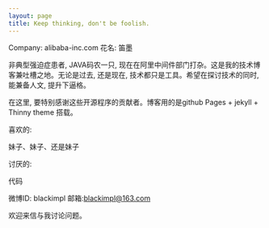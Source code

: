 ```yaml
---
layout: page
title: Keep thinking, don't be foolish.
---
```


<div class="message">
  Company: alibaba-inc.com   花名: 笛墨
</div>

非典型强迫症患者, JAVA码农一只, 现在在阿里中间件部门打杂。这是我的技术博客兼吐槽之地。无论是过去, 还是现在, 技术都只是工具。希望在探讨技术的同时, 能兼备人文, 提升下逼格。

在这里, 要特别感谢这些开源程序的贡献者。博客用的是github Pages + jekyll + Thinny theme 搭载。

<div class="message">
  喜欢的:
</div>

妹子、妹子、还是妹子

<div class="message">
  讨厌的:
</div>

代码

微博ID: blackimpl    邮箱:blackimpl@163.com

欢迎来信与我讨论问题。

